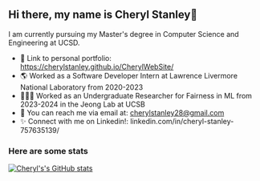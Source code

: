 ## Hi there, my name is Cheryl Stanley👋

I am currently pursuing my Master's degree in Computer Science and Engineering at UCSD.

<!--
**cherylstanley/cherylstanley** is a ✨ _special_ ✨ repository because its `README.md` (this file) appears on your GitHub profile.

Here are some ideas to get you started:

- 🔭 I’m currently working on ...
- 🌱 I’m currently learning ...
- 👯 I’m looking to collaborate on ...
- 🤔 I’m looking for help with ...
- 💬 Ask me about ...
- 📫 How to reach me: ...
- 😄 Pronouns: ...
- ⚡ Fun fact: ...
-->


 

- 🌱 Link to personal portfolio: https://cherylstanley.github.io/CherylWebSite/
- 🌎 Worked as a Software Developer Intern at Lawrence Livermore National Laboratory from 2020-2023
- 👩🏽‍💻 Worked as an Undergraduate Researcher for Fairness in ML from 2023-2024 in the Jeong Lab at UCSB
- 💬 You can reach me via email at: cherylstanley28@gmail.com
- ✨ Connect with me on Linkedin!: linkedin.com/in/cheryl-stanley-757635139/
### Here are some stats

[![Cheryl's's GitHub stats](https://github-readme-stats.vercel.app/api?username=cherylstanley&show_icons=true&theme=dark)](https://github.com/anuraghazra/github-readme-stats)

